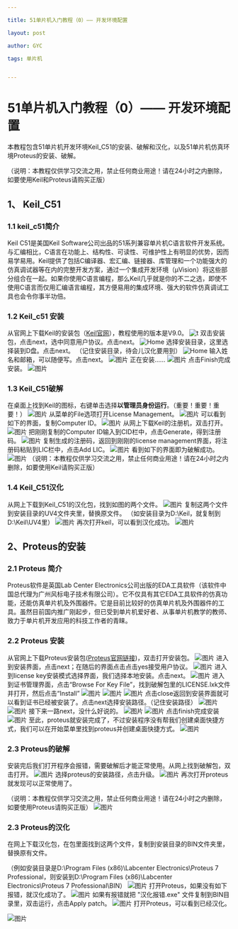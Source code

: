 ```yaml
---

title: 51单片机入门教程（0）—— 开发环境配置

layout: post

author: GYC

tags: 单片机


---
```

# 51单片机入门教程（0）—— 开发环境配置
本教程包含51单片机开发环境Keil_C51的安装、破解和汉化，以及51单片机仿真环境Proteus的安装、破解。    

（说明：本教程仅供学习交流之用，禁止任何商业用途！请在24小时之内删除，如要使用Keil和Proteus请购买正版）    

## 1、 Keil_C51
### 1.1 keil_c51简介
Keil C51是美国Keil Software公司出品的51系列兼容单片机C语言软件开发系统。与汇编相比，C语言在功能上、结构性、可读性、可维护性上有明显的优势，因而易学易用。Keil提供了包括C编译器、宏汇编、链接器、库管理和一个功能强大的仿真调试器等在内的完整开发方案，通过一个集成开发环境（μVision）将这些部分组合在一起。如果你使用C语言编程，那么Keil几乎就是你的不二之选，即使不使用C语言而仅用汇编语言编程，其方便易用的集成环境、强大的软件仿真调试工具也会令你事半功倍。
### 1.2 Keil_c51 安装
从官网上下载Keil的安装包（[Keil官网](http://www.keil.com/)），教程使用的版本是V9.0。 
![t](https://raw.githubusercontent.com/ChasorG/ChasorG.github.io/master/_posts/181004/1.jpg)
双击安装包，点击next，选中同意用户协议。点击next。
![Home](https://raw.githubusercontent.com/ChasorG/ChasorG.github.io/master/_posts/181004/2.jpg)
选择安装目录，这里选择装到D盘。点击next。
（记住安装目录，待会儿汉化要用到）
![Home](https://raw.githubusercontent.com/ChasorG/ChasorG.github.io/master/_posts/181004/3.jpg)
输入姓名和邮箱，可以随便写。点击next。
![图片](https://raw.githubusercontent.com/ChasorG/ChasorG.github.io/master/_posts/181004/4.jpg)
正在安装……
![图片](https://raw.githubusercontent.com/ChasorG/ChasorG.github.io/master/_posts/181004/5.jpg)
点击Finish完成安装。
![图片](https://raw.githubusercontent.com/ChasorG/ChasorG.github.io/master/_posts/181004/6.jpg)

### 1.3 Keil_C51破解 
在桌面上找到Keil的图标，右键单击选择**以管理员身份运行**。（重要！重要！重要！）
![图片](https://raw.githubusercontent.com/ChasorG/ChasorG.github.io/master/_posts/181004/7.jpg)
从菜单的File选项打开License Management。
![图片](https://raw.githubusercontent.com/ChasorG/ChasorG.github.io/master/_posts/181004/8.jpg)
可以看到如下的界面，复制Computer ID。
![图片](https://raw.githubusercontent.com/ChasorG/ChasorG.github.io/master/_posts/181004/9.jpg)
从网上下载Keil的注册机，双击打开。
![图片](https://raw.githubusercontent.com/ChasorG/ChasorG.github.io/master/_posts/181004/10.jpg)
把刚刚复制的Computer ID输入到CID栏中，点击Generate，得到注册码。
![图片](https://raw.githubusercontent.com/ChasorG/ChasorG.github.io/master/_posts/181004/11.jpg)
复制生成的注册码，返回到刚刚的license management界面，将注册码粘贴到LIC栏中，点击Add LIC。
![图片](https://raw.githubusercontent.com/ChasorG/ChasorG.github.io/master/_posts/181004/12.jpg)
看到如下的界面即为破解成功。
![图片](https://raw.githubusercontent.com/ChasorG/ChasorG.github.io/master/_posts/181004/13.jpg)
（说明：本教程仅供学习交流之用，禁止任何商业用途！请在24小时之内删除，如要使用Keil请购买正版）
### 1.4 Keil_C51汉化
 从网上下载到Keil_C51的汉化包，找到如图的两个文件。
![图片](https://raw.githubusercontent.com/ChasorG/ChasorG.github.io/master/_posts/181004/14.jpg)
复制这两个文件到安装目录的UV4文件夹里，替换原文件。
（如安装目录为D:\Keil，就复制到D:\Keil\UV4里）
![图片](https://raw.githubusercontent.com/ChasorG/ChasorG.github.io/master/_posts/181004/15.jpg)
再次打开keil，可以看到汉化成功。
![图片](https://raw.githubusercontent.com/ChasorG/ChasorG.github.io/master/_posts/181004/16.jpg)

## 2、Proteus的安装
### 2.1 Proteus 简介
Proteus软件是英国Lab Center Electronics公司出版的EDA工具软件（该软件中国总代理为广州风标电子技术有限公司）。它不仅具有其它EDA工具软件的仿真功能，还能仿真单片机及外围器件。它是目前比较好的仿真单片机及外围器件的工具。虽然目前国内推广刚起步，但已受到单片机爱好者、从事单片机教学的教师、致力于单片机开发应用的科技工作者的青睐。
### 2.2 Proteus 安装
从官网上下载Proteus安装包([Proteus官网链接](https://www.labcenter.com/))，双击打开安装包。
![图片](https://raw.githubusercontent.com/ChasorG/ChasorG.github.io/master/_posts/181004/17.jpg)
进入到安装界面，点击next；在随后的界面点击点击yes接受用户协议。
![图片](https://raw.githubusercontent.com/ChasorG/ChasorG.github.io/master/_posts/181004/18.jpg)
进入到license key安装模式选择界面，我们选择本地安装。点击next。
![图片](https://raw.githubusercontent.com/ChasorG/ChasorG.github.io/master/_posts/181004/19.jpg)
进入到证书管理界面，点击“Browse For Key File”，找到破解包里的LICENSE.lxk文件并打开，然后点击“Install” 
![图片](https://raw.githubusercontent.com/ChasorG/ChasorG.github.io/master/_posts/181004/20.jpg)
![图片](https://raw.githubusercontent.com/ChasorG/ChasorG.github.io/master/_posts/181004/21.jpg)
![图片](https://raw.githubusercontent.com/ChasorG/ChasorG.github.io/master/_posts/181004/22.jpg)
点击close返回到安装界面就可以看到证书已经被安装了。点击next选择安装路径。（记住安装路径）
![图片](https://raw.githubusercontent.com/ChasorG/ChasorG.github.io/master/_posts/181004/23.jpg)
![图片](https://raw.githubusercontent.com/ChasorG/ChasorG.github.io/master/_posts/181004/24.jpg)
接下来一路next，没什么好说的。
![图片](https://raw.githubusercontent.com/ChasorG/ChasorG.github.io/master/_posts/181004/25.jpg)
![图片](https://raw.githubusercontent.com/ChasorG/ChasorG.github.io/master/_posts/181004/26.jpg)
点击finish完成安装
![图片](https://raw.githubusercontent.com/ChasorG/ChasorG.github.io/master/_posts/181004/27.jpg)
至此，proteus就安装完成了，不过安装程序没有帮我们创建桌面快捷方式，我们可以在开始菜单里找到proteus并创建桌面快捷方式。
![图片](https://raw.githubusercontent.com/ChasorG/ChasorG.github.io/master/_posts/181004/28.jpg)
### 2.3 Proteus的破解
安装完后我们打开程序会报错，需要破解后才能正常使用。从网上找到破解包，双击打开。
![图片](https://raw.githubusercontent.com/ChasorG/ChasorG.github.io/master/_posts/181004/29.jpg)
选择proteus的安装路径，点击升级。
![图片](https://raw.githubusercontent.com/ChasorG/ChasorG.github.io/master/_posts/181004/30.jpg)
再次打开proteus就发现可以正常使用了。     

（说明：本教程仅供学习交流之用，禁止任何商业用途！请在24小时之内删除，如要使用Proteus请购买正版）
![图片](https://raw.githubusercontent.com/ChasorG/ChasorG.github.io/master/_posts/181004/31.jpg)
### 2.3 Proteus的汉化
在网上下载汉化包，在包里面找到这两个文件，复制到安装目录的BIN文件夹里，替换原有文件。   

（例如安装目录是D:\Program Files (x86)\Labcenter Electronics\Proteus 7 Professional，则安装到D:\Program Files (x86)\Labcenter Electronics\Proteus 7 Professional\BIN）
![图片](https://raw.githubusercontent.com/ChasorG/ChasorG.github.io/master/_posts/181004/32.jpg)
打开Proteus，如果没有如下报错，就汉化成功了。
![图片](https://raw.githubusercontent.com/ChasorG/ChasorG.github.io/master/_posts/181004/33.jpg)
如果有报错就把 "汉化报错.exe" 文件复制到BIN目录里，双击运行，点击Apply patch。
![图片](https://raw.githubusercontent.com/ChasorG/ChasorG.github.io/master/_posts/181004/34.jpg)
打开Proteus，可以看到已经汉化。

![图片](https://raw.githubusercontent.com/ChasorG/ChasorG.github.io/master/_posts/181004/35.jpg)
